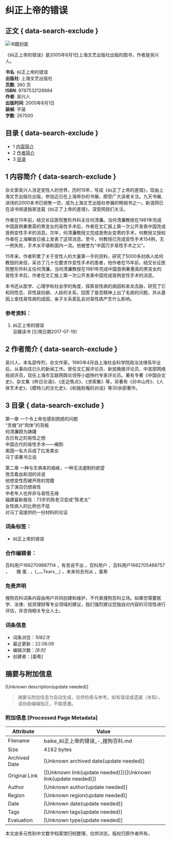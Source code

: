 # 纠正上帝的错误

## 正文 { data-search-exclude }


![书籍封面](https://pic.baike.soso.com/ugc/baikepic2/14793/20220508001202-105574822_jpeg_138_200_5852.jpg)

《纠正上帝的错误》是2005年8月1日上海文艺出版社出版的图书，作者是吴兴人。

**书名**: 纠正上帝的错误  
**出版社**: 上海文艺出版社  
**页数**: 380 页  
**ISBN**: 9787532128884  
**作者**: 吴兴人  
**出版时间**: 2005年8月1日  
**装帧**: 平装  
**字数**: 267000  

## 目录 { data-search-exclude }

- 1 [内容简介](#para1)
- 2 [作者简介](#para2)
- 3 [目录](#para3)

## 1 内容简介 { data-search-exclude }

杂文家吴兴人涉足变性人的世界，历时15年，写成《纠正了上帝的差错》，现由上海文艺出版社出版，参加近日在上海举办的书展，颇受广大读者关注。九天书展,进场的2000本书已销售一空，成为上海文艺出版社参展的畅销书之一。新浪网已在读书频道独家连载《纠正了上帝的差错》，深受网民们关注。

作者在15年前，结交长征医院整形外科主任何清濂。当何清濂教授在1981年完成中国首例秦惠英的男变女的易性手术后，作者在文汇报上第一次公开发表中国完成首例变性手术的消息。次年，何清濂教授又完成首例女变男的手术，何教授又授权作者在上海解放日报上发表了这项消息。至今，何教授已完成变性手术154例，无一例失败，手术水平堪称国内一流。他被誉为"中国万岁易性手术之父"。

15年来，作者积累了关于变性人的大量第一手的资料，研究了5000多封病人给何教授的来信，采访了几十位要求作变性手术的患者，他作者在15年前，结交长征医院整形外科主任何清濂。当何清濂教授在1981年完成中国首例秦惠英的男变女的易性手术后，作者在文汇报上第一次公开发表中国完成首例变性手术的消息。

本书还从医学、心理学和社会学的角度，探索易性病的病因和来龙去脉，研究了它和同性恋、异性装扮癖、人妖的关系，回答了是否精神上出了毛病的问题，并从基因上查找易性病的成因，亲子关系紊乱会对易性病产生什么影响。  

### 参考资料：

1. 纠正上帝的错误  
豆瓣读书 [引用日期2017-07-19]

## 2 作者简介 { data-search-exclude }

吴兴人，本名邵传烈，杂文作家。1960年4月自上海社会科学院政治法律系毕业后，从事向往已久的新闻工作。曾任文汇报评论员、新民晚报评论员、中宣部网络局阅评员，现任上海市互联网舆论领导小姐特约专家评论员。著有专著《中国杂文史》，杂文集《昨日论语》、《走近焦点》、《求索集》等，另著有《孙中山传》、《人体艺术史》、《模特儿的文化史》、《和施耐庵的对话》等30余部著作。

## 3 目录 { data-search-exclude }

第一章 一个令上帝也感到困惑的问题  
“灵魂”对“肉体”的背叛  
何清濂颇为踌躇  
古已有之的易性之想  
中国古代的易性手术——阉割  
美国一名大兵成了红发美女  
马丁诺著书立说  

第二章 一种与生俱来的痼疾，一种无法遏制的欲望  
饱含着血和泪的诉说  
他想变性而被开除的党籍  
当了演员仍想易性  
中老年人也并非与易性无缘  
福建最新报告：73岁的陈老汉变成“陈老太”  
女性病人的比例也不低  
对马丁诺提供的一份材料的论证  

### 词条标签：

- 纠正上帝的错误 

### 合作编辑者：

百科用户1662709887114 ，有苦说不出 ，百科用户 ，百科用户1662705488757 ，　　猪 蛋 . ，(_灬Tears﹏) ，未来何去何从 ，亜希 

### 免责声明

搜狗百科词条内容由用户共同创建和维护，不代表搜狗百科立场。如果您需要医学、法律、投资理财等专业领域的建议，我们强烈建议您独自对内容的可信性进行评估，并咨询相关专业人士。 

### 词条信息

- 词条浏览：_1082次_  
- 最近更新：22.06.09  
- 编辑次数：_[8次]_  
- 创建者：[亜希] 
<!-- tcd_original_link https://baike.sogou.com/v63321288.htm -->


## 摘要与附加信息

<!-- tcd_abstract -->
[Unknown description(update needed)]
<!-- tcd_abstract_end -->

> 摘要与附加信息为自动生成，仅供检索与参考。如有错误或遗漏（未知），请协助编辑指正，不胜感激。

### 附加信息 [Processed Page Metadata]

| Attribute       | Value                                  |
|-----------------|----------------------------------------|
| Filename        | baike_纠正上帝的错误_-_搜狗百科.md                             |
| Size            | 4162 bytes                           |
| Archived Date   | [Unknown archived date(update needed)]                             |
| Original Link   | [[Unknown link(update needed)]]([Unknown link(update needed)])                       |
| Author          | [Unknown author(update needed)]                               |
| Region          | [Unknown region(update needed)]                               |
| Date            | [Unknown date(update needed)]                                 |
| Tags            | [Unknown tags(update needed)]                                 |
| Evaluation            | [Unknown type(update needed)]                                 |
<!-- tcd_table_end -->

本文由多元性别中文数字档案馆归档整理，仅供浏览。版权归原作者所有。
